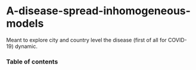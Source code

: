 # A-disease-spread-inhomogeneous-models
Meant to explore city and country level the disease (first of all for COVID-19) dynamic.

### Table of contents

